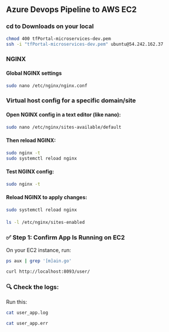 ## Azure Devops Pipeline to AWS EC2
### cd to Downloads on your local
```bash
chmod 400 tfPortal-microservices-dev.pem
ssh -i "tfPortal-microservices-dev.pem" ubuntu@54.242.162.37

```


### NGINX 

#### Global NGINX settings
```bash
sudo nano /etc/nginx/nginx.conf
```
### Virtual host config for a specific domain/site
#### Open NGINX config in a text editor (like nano):
```bash
sudo nano /etc/nginx/sites-available/default
```
#### Then reload NGINX:
```bash
sudo nginx -t
sudo systemctl reload nginx
```
#### Test NGINX config:
```bash
sudo nginx -t
```
#### Reload NGINX to apply changes:
```bash
sudo systemctl reload nginx
```

#### 
```bash
ls -l /etc/nginx/sites-enabled
```

### ✅ Step 1: Confirm App Is Running on EC2
On your EC2 instance, run:

```bash
ps aux | grep '[m]ain.go'
```

```bash
curl http://localhost:8093/user/
```

### 🔍 Check the logs:
Run this:

```bash
cat user_app.log
```

```bash
cat user_app.err
```